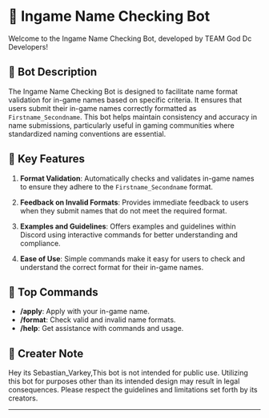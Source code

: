 # 🤖 Ingame Name Checking Bot

Welcome to the Ingame Name Checking Bot, developed by TEAM God Dc Developers!

## 🤖 Bot Description

The Ingame Name Checking Bot is designed to facilitate name format validation for in-game names based on specific criteria. It ensures that users submit their in-game names correctly formatted as `Firstname_Secondname`. This bot helps maintain consistency and accuracy in name submissions, particularly useful in gaming communities where standardized naming conventions are essential.

## 🔑 Key Features

1. **Format Validation**: Automatically checks and validates in-game names to ensure they adhere to the `Firstname_Secondname` format.

2. **Feedback on Invalid Formats**: Provides immediate feedback to users when they submit names that do not meet the required format.

3. **Examples and Guidelines**: Offers examples and guidelines within Discord using interactive commands for better understanding and compliance.

4. **Ease of Use**: Simple commands make it easy for users to check and understand the correct format for their in-game names.

## 📌 Top Commands

- **/apply**: Apply with your in-game name.
- **/format**: Check valid and invalid name formats.
- **/help**: Get assistance with commands and usage.

## 🌱 Creater Note

Hey its Sebastian_Varkey,This bot is not intended for public use. Utilizing this bot for purposes other than its intended design may result in legal consequences. Please respect the guidelines and limitations set forth by its creators.

---
